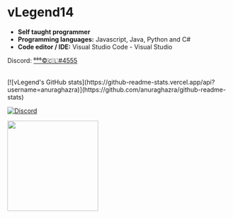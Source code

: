 # vLegend14

- **Self taught programmer**
- **Programming languages:** Javascript, Java, Python and C#
- **Code editor / IDE:** Visual Studio Code - Visual Studio

Discord: [⁶⁶⁶©🇨🇱#4555](https://discord.com/users/416792860461891595)

<br>
[![vLegend's GitHub stats](https://github-readme-stats.vercel.app/api?username=anuraghazra)](https://github.com/anuraghazra/github-readme-stats)

[![Discord](https://img.shields.io/static/v1?label=Discord&message=⁶⁶⁶©🇨🇱%234555&color=blue&style=for-the-badge)](https://discord.com/users/416792860461891595)



<div align="left">
  <a href="https://discord.com/users/416792860461891595">
    <img src="https://lanyard-profile-readme.vercel.app/api/416792860461891595?animated=true" align="left" height="205">
  </a>
</div>
